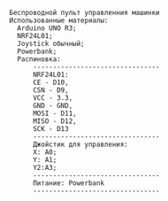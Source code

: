     Беспроводной пульт управленния машинки 
    Использованные материалы:
      Arduino UNO R3;
      NRF24L01;
      Joystick обычный;
      Powerbank;
      Распиновка:
          --------------------------------
          NRF24L01:
          CE - D10, 
          CSN - D9, 
          VCC - 3.3, 
          GND - GND, 
          MOSI - D11, 
          MISO - D12, 
          SCK - D13
          --------------------------------
          Джойстик для управления:
          X: A0;
          Y: A1;
          Y2:A3;
          --------------------------------
          Питание: Powerbank
          --------------------------------
       
    
